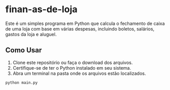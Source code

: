# finan-as-de-loja

Este é um simples programa em Python que calcula o fechamento de caixa de uma loja com base em várias despesas, incluindo boletos, salários, gastos da loja e aluguel.

## Como Usar

1. Clone este repositório ou faça o download dos arquivos.
2. Certifique-se de ter o Python instalado em seu sistema.
3. Abra um terminal na pasta onde os arquivos estão localizados.

```bash
python main.py
